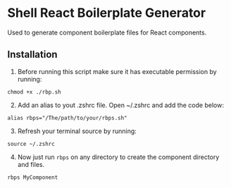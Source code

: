 # Shell React Boilerplate Generator
Used to generate component boilerplate files for React components.

## Installation
1. Before running this script make sure it has executable permission by running:
``` shell
chmod +x ./rbp.sh  

```

2. Add an alias to yout .zshrc file. Open ~/.zshrc and add the code below:
``` shell
alias rbps="/The/path/to/your/rbps.sh"
```

3. Refresh your terminal source by running:
``` shell
source ~/.zshrc
```

4. Now just run ```rbps``` on any directory to create the component directory and files.
``` shell
rbps MyComponent
```